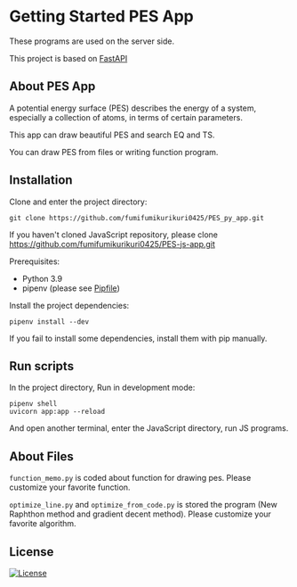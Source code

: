 # Getting Started PES App

These programs are used on the server side.

This project is based on [FastAPI](https://fastapi.tiangolo.com/)

## About PES App

A potential energy surface (PES) describes the energy of a system, especially a collection of atoms, in terms of certain parameters.

This app can draw beautiful PES and search EQ and TS.

You can draw PES from files or writing function program.

## Installation
Clone and enter the project directory:
```
git clone https://github.com/fumifumikurikuri0425/PES_py_app.git
```
If you haven't cloned JavaScript repository, please clone https://github.com/fumifumikurikuri0425/PES-js-app.git

Prerequisites:
- Python 3.9
- pipenv (please see [Pipfile](./Pipfile))

Install the project dependencies:
```
pipenv install --dev
```
If you fail to install some dependencies, install them with pip manually.

## Run scripts
In the project directory, Run in development mode:

 ```
pipenv shell
uvicorn app:app --reload
 ```
And open another terminal, enter the JavaScript directory, run JS programs.

## About Files
`function_memo.py` is coded about function for drawing pes. Please customize your favorite function.

`optimize_line.py` and `optimize_from_code.py` is stored the program (New Raphthon method and gradient decent method). Please customize your favorite algorithm.

## License
[![License](https://img.shields.io/badge/license-MIT-blue.svg)](/LICENSE)
